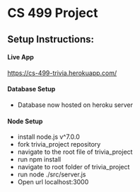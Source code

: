 # CS 499 Project
## Setup Instructions:
#### Live App
https://cs-499-trivia.herokuapp.com/

#### Database Setup
- Database now hosted on heroku server

#### Node Setup
- install node.js v^7.0.0
- fork trivia_project repository
- navigate to the root file of trivia_project
- run npm install
- navigate to root folder of trivia_project
- run node ./src/server.js
- Open url localhost:3000
